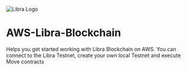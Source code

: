 ![Libra Logo](/../<screenshots>/screens/libra.png?raw=true "Libra Logo")
# AWS-Libra-Blockchain
Helps you get started working with Libra Blockchain on AWS. You can connect to the Libra Testnet, create your own local Testnet and execute Move contracts
